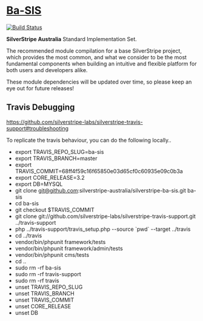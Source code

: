 # [Ba-SIS](https://packagist.org/packages/silverstripe-australia/ba-sis)

[![Build Status](https://travis-ci.org/silverstripe-australia/silverstripe-ba-sis.svg?branch=master)](https://travis-ci.org/silverstripe-australia/silverstripe-ba-sis)

**SilverStripe Australia** Standard Implementation Set.

The recommended module compilation for a base SilverStripe project, which provides the most common, and what we consider to be the most fundamental components when building an intuitive and flexible platform for both users and developers alike.

These module dependencies will be updated over time, so please keep an eye out for future releases!

## Travis Debugging

https://github.com/silverstripe-labs/silverstripe-travis-support#troubleshooting

To replicate the travis behaviour, you can do the following locally..

* export TRAVIS_REPO_SLUG=ba-sis
* export TRAVIS_BRANCH=master
* export TRAVIS_COMMIT=68ff4f59c16f65850e03d65cf0c60935e09c0b3a
* export CORE_RELEASE=3.2
* export DB=MYSQL
* git clone git@github.com:silverstripe-australia/silverstripe-ba-sis.git ba-sis
* cd ba-sis
* git checkout $TRAVIS_COMMIT
* git clone git://github.com/silverstripe-labs/silverstripe-travis-support.git ../travis-support
* php ../travis-support/travis_setup.php --source \`pwd\` --target ../travis
* cd ../travis
* vendor/bin/phpunit framework/tests
* vendor/bin/phpunit framework/admin/tests
* vendor/bin/phpunit cms/tests
* cd ..
* sudo rm -rf ba-sis
* sudo rm -rf travis-support
* sudo rm -rf travis
* unset TRAVIS_REPO_SLUG
* unset TRAVIS_BRANCH
* unset TRAVIS_COMMIT
* unset CORE_RELEASE
* unset DB
